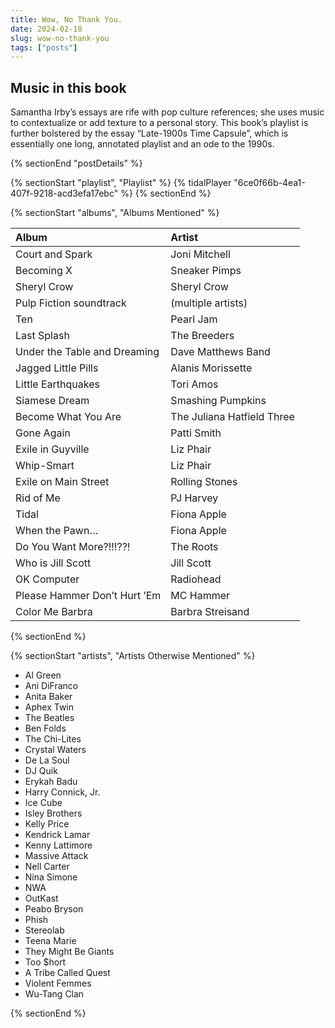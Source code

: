 ```yaml
---
title: Wow, No Thank You.
date: 2024-02-18
slug: wow-no-thank-you
tags: ["posts"]
---
```


## Music in this book

Samantha Irby’s essays are rife with pop culture references; she uses music to contextualize or add texture to a personal story. This book’s playlist is further bolstered by the essay “Late-1900s Time Capsule”, which is essentially one long, annotated playlist and an ode to the 1990s.

{% sectionEnd "postDetails" %}

{% sectionStart "playlist", "Playlist" %}
{% tidalPlayer "6ce0f66b-4ea1-407f-9218-acd3efa17ebc" %}
{% sectionEnd %}

{% sectionStart "albums", "Albums Mentioned" %}

| Album | Artist |
| :---- | :----- |
| Court and Spark | Joni Mitchell	|
| Becoming X | Sneaker Pimps |
| Sheryl Crow | Sheryl Crow	|
| Pulp Fiction soundtrack | (multiple artists) |
| Ten | Pearl Jam	|
| Last Splash | The Breeders |
| Under the Table and Dreaming | Dave Matthews Band	|
| Jagged Little Pills | Alanis Morissette	|
| Little Earthquakes | Tori Amos	|
| Siamese Dream | Smashing Pumpkins |	
| Become What You Are | The Juliana Hatfield Three |
| Gone Again | Patti Smith	|
| Exile in Guyville | Liz Phair	|
| Whip-Smart | Liz Phair	|
| Exile on Main Street | Rolling Stones	|
| Rid of Me | PJ Harvey	|
| Tidal | Fiona Apple	|
| When the Pawn… | Fiona Apple	|
| Do You Want More?!!!??! | The Roots	|
| Who is Jill Scott | Jill Scott	|
| OK Computer | Radiohead	|
| Please Hammer Don’t Hurt ’Em | MC Hammer	|
| Color Me Barbra | Barbra Streisand	|

{% sectionEnd %}

{% sectionStart "artists", "Artists Otherwise Mentioned" %}

* Al Green
* Ani DiFranco
* Anita Baker
* Aphex Twin
* The Beatles
* Ben Folds
* The Chi-Lites
* Crystal Waters
* De La Soul
* DJ Quik
* Erykah Badu 
* Harry Connick, Jr.
* Ice Cube
* Isley Brothers
* Kelly Price
* Kendrick Lamar
* Kenny Lattimore
* Massive Attack
* Nell Carter
* Nina Simone
* NWA
* OutKast
* Peabo Bryson 
* Phish
* Stereolab
* Teena Marie
* They Might Be Giants
* Too $hort
* A Tribe Called Quest
* Violent Femmes
* Wu-Tang Clan

{% sectionEnd %}